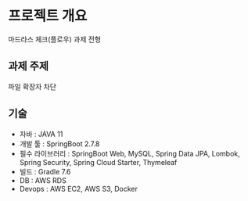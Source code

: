 # 프로젝트 개요
마드라스 체크(플로우) 과제 전형

## 과제 주제
파일 확장자 차단

## 기술

- 자바 : JAVA 11
- 개발 툴 : SpringBoot 2.7.8
- 필수 라이브러리 : SpringBoot Web, MySQL, Spring Data JPA, Lombok, Spring Security, Spring Cloud Starter, Thymeleaf
- 빌드 : Gradle 7.6
- DB : AWS RDS
- Devops : AWS EC2, AWS S3, Docker